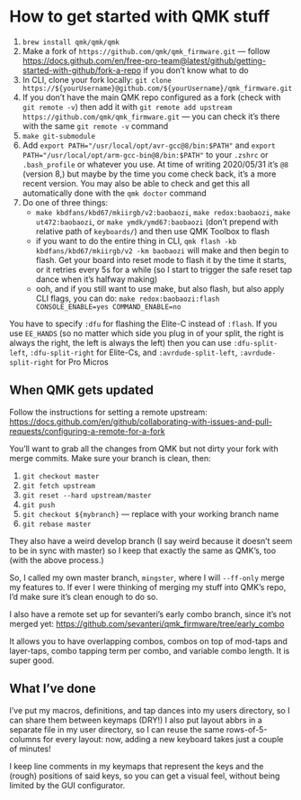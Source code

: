 # How to get started with QMK stuff

 1. `brew install qmk/qmk/qmk`
 1. Make a fork of `https://github.com/qmk/qmk_firmware.git` — follow https://docs.github.com/en/free-pro-team@latest/github/getting-started-with-github/fork-a-repo if you don’t know what to do
 1. In CLI, clone your fork locally: `git clone https://${yourUsername}@github.com/${yourUsername}/qmk_firmware.git`
 1. If you don’t have the main QMK repo configured as a fork (check with `git remote -v`) then add it with `git remote add upstream https://github.com/qmk/qmk_firmware.git` — you can check it’s there with the same `git remote -v` command
 1. `make git-submodule`
 1. Add `export PATH="/usr/local/opt/avr-gcc@8/bin:$PATH"` and `export PATH="/usr/local/opt/arm-gcc-bin@8/bin:$PATH"` to your `.zshrc` or `.bash_profile` or whatever you use. At time of writing 2020/05/31 it’s `@8` (version 8,) but maybe by the time you come check back, it’s a more recent version. You may also be able to check and get this all automatically done with the `qmk doctor` command
 1. Do one of three things:
    - `make kbdfans/kbd67/mkiirgb/v2:baobaozi`, `make redox:baobaozi`, `make ut472:baobaozi`, or `make ymdk/ymd67:baobaozi` (don’t prepend with relative path of `keyboards/`) and then use QMK Toolbox to flash
    - if you want to do the entire thing in CLI, `qmk flash -kb kbdfans/kbd67/mkiirgb/v2 -km baobaozi` will make and then begin to flash. Get your board into reset mode to flash it by the time it starts, or it retries every 5s for a while (so I start to trigger the safe reset tap dance when it’s halfway making)
    - ooh, and if you still want to use make, but also flash, but also apply CLI flags, you can do: `make redox:baobaozi:flash CONSOLE_ENABLE=yes COMMAND_ENABLE=no`

You have to specify `:dfu` for flashing the Elite-C instead of `:flash`. If you use `EE_HANDS` (so no matter which side you plug in of your split, the right is always the right, the left is always the left) then you can use `:dfu-split-left`, `:dfu-split-right` for Elite-Cs, and `:avrdude-split-left`, `:avrdude-split-right` for Pro Micros

## When QMK gets updated

Follow the instructions for setting a remote upstream: https://docs.github.com/en/github/collaborating-with-issues-and-pull-requests/configuring-a-remote-for-a-fork

You’ll want to grab all the changes from QMK but not dirty your fork with merge commits. Make sure your branch is clean, then:

 1. `git checkout master`
 1. `git fetch upstream`
 1. `git reset --hard upstream/master`
 1. `git push`
 1. `git checkout ${mybranch}` — replace with your working branch name
 1. `git rebase master`

They also have a weird develop branch (I say weird because it doesn’t seem to be in sync with master) so I keep that exactly the same as QMK’s, too (with the above process.)

So, I called my own master branch, `mingster`, where I will `--ff-only` merge my features to. If ever I were thinking of merging my stuff into QMK’s repo, I’d make sure it’s clean enough to do so.

I also have a remote set up for sevanteri’s early combo branch, since it’s not merged yet: https://github.com/sevanteri/qmk_firmware/tree/early_combo

It allows you to have overlapping combos, combos on top of mod-taps and layer-taps, combo tapping term per combo, and variable combo length. It is super good.

## What I’ve done

I’ve put my macros, definitions, and tap dances into my users directory, so I can share them between keymaps (DRY!) I also put layout abbrs in a separate file in my user directory, so I can reuse the same rows-of-5-columns for every layout: now, adding a new keyboard takes just a couple of minutes!

I keep line comments in my keymaps that represent the keys and the (rough) positions of said keys, so you can get a visual feel, without being limited by the GUI configurator.
